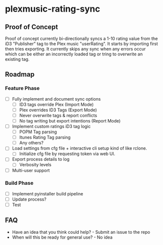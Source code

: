 # plexmusic-rating-sync

## Proof of Concept
Proof of concept currently bi-directionally syncs a 1-10 rating value from the iD3 "Publisher" tag to the Plex music "userRating". It starts by importing first then tries exporting. It currently skips any sync when any errors occur which can be either an incorrectly loaded tag or tring to overwrite an existing tag.

## Roadmap
### Feature Phase
- [ ] Fully implement and document sync options
  - [ ] ID3 tags override Plex (Import Mode)
  - [ ] Plex overrides ID3 Tags (Export Mode)
  - [ ] Never overwrite tags & report conflicts
  - [ ] No tag writing but export intentions (Report Mode)
- [ ] Implement custom ratings iD3 tag logic
  - [ ] POPM Tag parsing
  - [ ] Itunes Rating Tag parsing
  - [ ] Any others? 
- [ ] Load settings from cfg file + interactive cli setup kind of like rclone.
  - [ ] Initialize cfg file by requesting token via web UI.
- [ ] Export process details to log
  - [ ] Verbosity levels  
- [ ] Multi-user support
 
### Build Phase
- [ ] Implement pyinstaller build pipeline
- [ ] Update process?
- [ ] Test

## FAQ
+ Have an idea that you think could help? - Submit an issue to the repo
+ When will this be ready for general use? - No idea 
